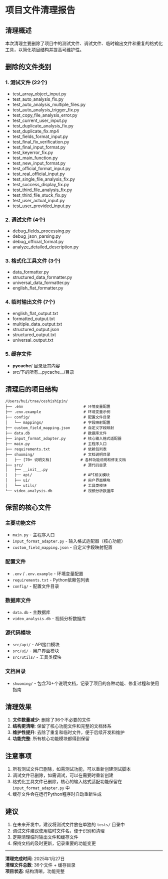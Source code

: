 # 项目文件清理报告

## 清理概述

本次清理主要删除了项目中的测试文件、调试文件、临时输出文件和重复的格式化工具，以简化项目结构并提高可维护性。

## 删除的文件类别

### 1. 测试文件 (22个)
- test_array_object_input.py
- test_auto_analysis_fix.py
- test_auto_analysis_multiple_files.py
- test_auto_analysis_trigger_fix.py
- test_copy_file_analysis_error.py
- test_current_user_input.py
- test_duplicate_analysis_fix.py
- test_duplicate_fix.mp4
- test_fields_format_input.py
- test_final_fix_verification.py
- test_final_input_format.py
- test_keyerror_fix.py
- test_main_function.py
- test_new_input_format.py
- test_official_format_input.py
- test_real_official_input.py
- test_single_file_analysis_fix.py
- test_success_display_fix.py
- test_third_file_analysis_fix.py
- test_third_file_stuck_fix.py
- test_user_actual_input.py
- test_user_provided_input.py

### 2. 调试文件 (4个)
- debug_fields_processing.py
- debug_json_parsing.py
- debug_official_format.py
- analyze_detailed_description.py

### 3. 格式化工具文件 (3个)
- data_formatter.py
- structured_data_formatter.py
- universal_data_formatter.py
- english_flat_formatter.py

### 4. 临时输出文件 (7个)
- english_flat_output.txt
- formatted_output.txt
- multiple_data_output.txt
- structured_output.json
- structured_output.txt
- universal_output.txt

### 5. 缓存文件
- __pycache__/ 目录及其内容
- src/下的所有__pycache__/目录

## 清理后的项目结构

```
/Users/hui/trae/ceshishipin/
├── .env                           # 环境变量配置
├── .env.example                   # 环境变量示例
├── config/                        # 配置文件目录
│   └── mappings/                  # 字段映射配置
├── custom_field_mapping.json      # 自定义字段映射
├── data.db                        # 数据库文件
├── input_format_adapter.py        # 核心输入格式适配器
├── main.py                        # 主程序入口
├── requirements.txt               # 依赖包列表
├── shuoming/                      # 文档说明目录
│   ├── [70+ 说明文档]             # 各种功能说明和修复文档
├── src/                           # 源代码目录
│   ├── __init__.py
│   ├── api/                       # API相关模块
│   ├── ui/                        # 用户界面模块
│   └── utils/                     # 工具类模块
└── video_analysis.db              # 视频分析数据库
```

## 保留的核心文件

### 主要功能文件
- `main.py` - 主程序入口
- `input_format_adapter.py` - 输入格式适配器（核心功能）
- `custom_field_mapping.json` - 自定义字段映射配置

### 配置文件
- `.env` / `.env.example` - 环境变量配置
- `requirements.txt` - Python依赖包列表
- `config/` - 配置文件目录

### 数据库文件
- `data.db` - 主数据库
- `video_analysis.db` - 视频分析数据库

### 源代码模块
- `src/api/` - API接口模块
- `src/ui/` - 用户界面模块
- `src/utils/` - 工具类模块

### 文档目录
- `shuoming/` - 包含70+个说明文档，记录了项目的各种功能、修复过程和使用指南

## 清理效果

1. **文件数量减少**: 删除了36个不必要的文件
2. **结构更清晰**: 保留了核心功能文件和完整的文档体系
3. **维护性提升**: 去除了重复和临时文件，便于后续开发和维护
4. **功能完整**: 所有核心功能模块都得到保留

## 注意事项

1. 所有测试文件已删除，如需测试功能，可以重新创建测试脚本
2. 调试文件已删除，如需调试，可以在需要时重新创建
3. 格式化工具文件已删除，核心的输入格式适配功能保留在 `input_format_adapter.py` 中
4. 缓存文件会在运行Python程序时自动重新生成

## 建议

1. 在未来开发中，建议将测试文件放在单独的 `tests/` 目录中
2. 调试文件建议使用临时文件名，便于识别和清理
3. 定期清理临时输出文件和缓存文件
4. 保持文档的及时更新，记录重要的功能变更

---

**清理完成时间**: 2025年1月27日  
**清理文件总数**: 36个文件 + 缓存目录  
**项目状态**: 结构清晰，功能完整